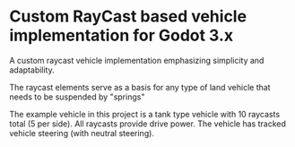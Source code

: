 # Custom RayCast based vehicle implementation for Godot 3.x
A custom raycast vehicle implementation emphasizing simplicity and adaptability.

The raycast elements serve as a basis for any type of land vehicle that needs to be suspended by "springs"

The example vehicle in this project is a tank type vehicle with 10 raycasts total (5 per side).
All raycasts provide drive power. The vehicle has tracked vehicle steering (with neutral steering).
